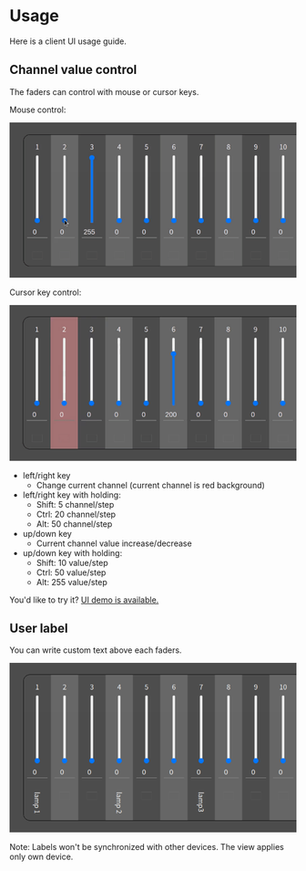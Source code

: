 # Usage

Here is a client UI usage guide.

## Channel value control

The faders can control with mouse or cursor keys.

Mouse control:

![Channel value - mouse control](./values-mouse-control.gif)

Cursor key control:

![Channel value - key control](./values-key-control.gif)

- left/right key
  - Change current channel (current channel is red background)
- left/right key with holding:
  - Shift: 5 channel/step
  - Ctrl: 20 channel/step
  - Alt: 50 channel/step
- up/down key
  - Current channel value increase/decrease
- up/down key with holding:
  - Shift: 10 value/step
  - Ctrl: 50 value/step
  - Alt: 255 value/step

You'd like to try it? [UI demo is available.](https://akuad.github.io/web-dmx/ui-demo/)

## User label

You can write custom text above each faders.

![User label](./user-label.webp)

Note: Labels won't be synchronized with other devices. The view applies only own device.
